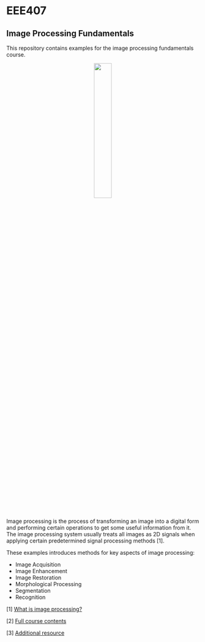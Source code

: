 # EEE407
## Image Processing Fundamentals

This repository contains examples for the image processing fundamentals course. 

<div align="center">
  <img src="https://upload.wikimedia.org/wikipedia/en/7/7d/Lenna_%28test_image%29.png" width="30%"></a>
</div>

Image processing is the process of transforming an image into a digital form and performing certain operations to get some useful information from it. The image processing system usually treats all images as 2D signals when applying certain predetermined signal processing methods [1]. 

These examples introduces methods for key aspects of image processing:

* Image Acquisition
* Image Enhancement
* Image Restoration
* Morphological Processing
* Segmentation
* Recognition


[1] [What is image processing?](https://www.simplilearn.com/image-processing-article)

[2] [Full course contents](https://www.cs.bilkent.edu.tr/~saksoy/courses/cs484-Fall2019/index.html)

[3] [Additional resource](https://homepages.inf.ed.ac.uk/rbf/CVonline/LOCAL_COPIES/TUDELFT/FIP2_3.pdf)
